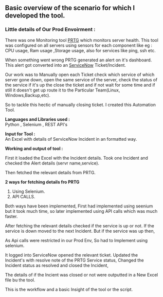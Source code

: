 <h2>Basic overview of the scenario for which I developed the tool.</h2>


<h3>Little details of Our Prod Envoirment :</h3>

There was one Monitoring tool <a href="https://www.paessler.com/prtg">PRTG</a>  which monitors server health.
This tool was configured on all servers using sensors for each component like eg : CPU usage, Ram usage ,Storage usage, 
also for services like ping, ssh etc.

When something went wrong PRTG generated an alert on it's dashboard.
This alert got converted into an <a href="https://www.servicenow.com/">ServiceNow</a>  Ticket/Incident.



Our work was to Manually open each Ticket check which service of which server gone down, open the same service of the server, 
check the status of the service if it's up the close the ticket and if not wait for some time and if still it doesn't get up route it to the Particular Team(Linux, Windows,Backup,etc).

So to tackle this hectic of manually closing ticket.
I created this Automation Tool.


<b>Languages and Libraries used : </b><br>
Python , Selenium , REST API's


<b>Input for Tool :</b><br>
An Excel with details of ServiceNow Incident in an formatted way.


<b>Working and output of tool :</b><br>

First it loaded the Excel with the Incident details.
Took one Incident and checked the Alert details (servr name,service).

Then fetched the relevant details from PRTG.

<b>2 ways for fetching details fro PRTG</b><br>

1. Using Selenium.
2. API CALLS.

Both ways have been implemented, First had implemented using seenium but it took much time, so later implemented using API calls which was much faster.


After fetching the relevant details checked if the service is up or not.
  If the service is down moved to the next Incident.
  But if the service was up then,
  
  As Api calls were restricted in our Prod Env, 
  So had to Implement using selenium.
  
  It logged into ServiceNow opened the relevant ticket.
  Updated the Incident's with resolve note of the PRTG Service status,
  Changed the Incident status as resolved and closed the Incident,
  
  The details of if the Incient was closed or not were outputted in a New Excel file bu the tool.
  
  
  This is the workflow and a basic Insight of the tool or the script.
  
  
  
